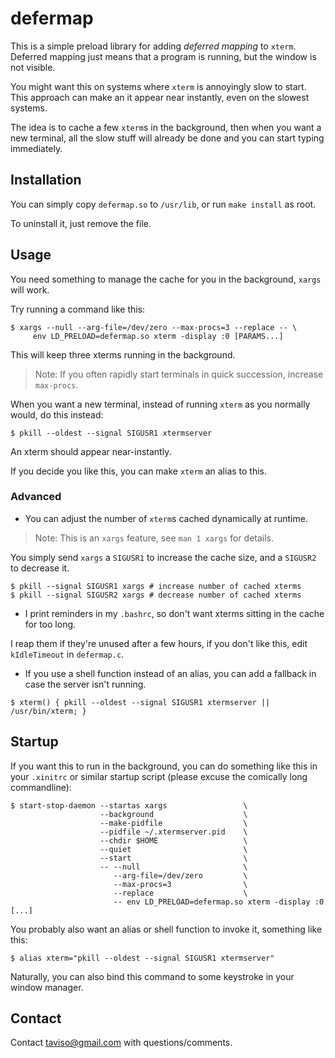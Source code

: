# defermap

This is a simple preload library for adding *deferred mapping* to `xterm`.
Deferred mapping just means that a program is running, but the window is not
visible.

You might want this on systems where `xterm` is annoyingly slow to start. This
approach can make an it appear near instantly, even on the slowest systems.

The idea is to cache a few `xterm`s in the background, then when you want a new
terminal, all the slow stuff will already be done and you can start typing
immediately.

## Installation

You can simply copy `defermap.so` to `/usr/lib`, or run `make install` as root.

To uninstall it, just remove the file.

## Usage

You need something to manage the cache for you in the background, `xargs` will work.

Try running a command like this:

```
$ xargs --null --arg-file=/dev/zero --max-procs=3 --replace -- \
     env LD_PRELOAD=defermap.so xterm -display :0 [PARAMS...]
```

This will keep three xterms running in the background.

> Note: If you often rapidly start terminals in quick succession, increase
> `max-procs`.

When you want a new terminal, instead of running `xterm` as you normally would,
do this instead:

```
$ pkill --oldest --signal SIGUSR1 xtermserver
```

An xterm should appear near-instantly.

If you decide you like this, you can make `xterm` an alias to this.

### Advanced

- You can adjust the number of `xterm`s cached dynamically at runtime.

> Note: This is an `xargs` feature, see `man 1 xargs` for details.

You simply send `xargs` a `SIGUSR1` to increase the cache size, and a
`SIGUSR2` to decrease it.

```
$ pkill --signal SIGUSR1 xargs # increase number of cached xterms
$ pkill --signal SIGUSR2 xargs # decrease number of cached xterms
```

- I print reminders in my `.bashrc`, so don't want xterms sitting in the
  cache for too long.

I reap them if they're unused after a few hours, if you don't like this, edit
`kIdleTimeout` in `defermap.c`.

- If you use a shell function instead of an alias, you can add a fallback in
  case the server isn't running.

```
$ xterm() { pkill --oldest --signal SIGUSR1 xtermserver || /usr/bin/xterm; }
```

## Startup

If you want this to run in the background, you can do something like this in your
`.xinitrc` or similar startup script (please excuse the comically long
commandline):

```
$ start-stop-daemon --startas xargs                 \
                    --background                    \
                    --make-pidfile                  \
                    --pidfile ~/.xtermserver.pid    \
                    --chdir $HOME                   \
                    --quiet                         \
                    --start                         \
                    -- --null                       \
                       --arg-file=/dev/zero         \
                       --max-procs=3                \
                       --replace                    \
                       -- env LD_PRELOAD=defermap.so xterm -display :0 [...]
```

You probably also want an alias or shell function to invoke it, something like
this:

```
$ alias xterm="pkill --oldest --signal SIGUSR1 xtermserver"
```

Naturally, you can also bind this command to some keystroke in your window manager.

## Contact

Contact taviso@gmail.com with questions/comments.
